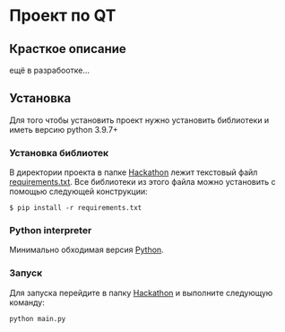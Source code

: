 # Проект по QT

## Красткое описание
ещё в разрабоотке...

 ## Установка

 Для того чтобы установить проект нужно установить библиотеки и иметь версию python 3.9.7+

 ### Установка библиотек
 В директории проекта в папке [Hackathon]() лежит текстовый файл [requirements.txt](). Все библиотеки из этого файла можно установить с помощью следующей конструкции: 
```
$ pip install -r requirements.txt
```

### Python interpreter
Минимально обходимая версия [Python](https://www.python.org/downloads/release/python-397/).

### Запуск
Для запуска перейдите в папку [Hackathon]() и выполните следующую команду:
```
python main.py
```